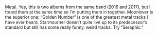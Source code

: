 Metal. Yes, this is two albums from the same band (2016 and 2017), but I found them at the same time so I’m putting them in together. Moonlover is the superior one: “Golden Number” is one of the greatest metal tracks I have ever heard. Starmourner doesn’t quite live up to its predecessor’s standard but still has some really funny, weird tracks. Try “Seraphic.”